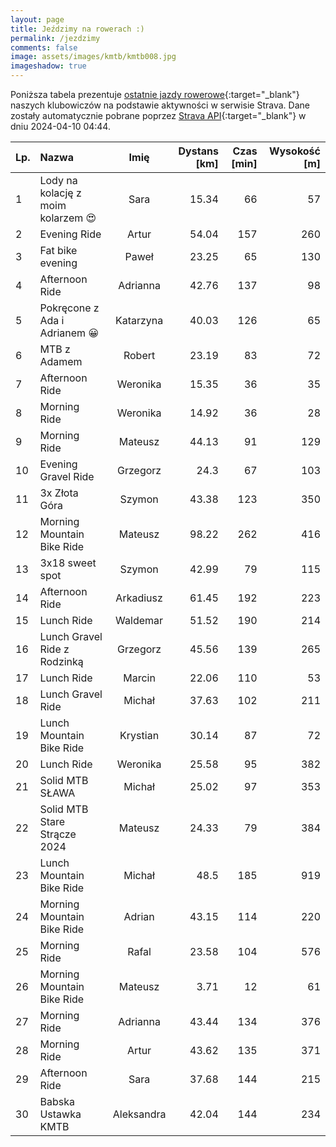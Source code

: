 ```yaml
---
layout: page
title: Jeździmy na rowerach :)
permalink: /jezdzimy
comments: false
image: assets/images/kmtb/kmtb008.jpg
imageshadow: true
---
```


Poniższa tabela prezentuje [ostatnie jazdy rowerowe](https://www.strava.com/clubs/336381){:target="_blank"} naszych klubowiczów na podstawie aktywności w serwisie Strava. Dane zostały automatycznie pobrane poprzez [Strava API](https://developers.strava.com/docs/reference/#api-Clubs-getClubActivitiesById){:target="_blank"} w dniu 2024-04-10 04:44.

Lp. | Nazwa | Imię | Dystans [km] | Czas [min] | Wysokość [m]
:--- | :--- | :---: | ---: | ---: | ---:
1|Lody na kolację z moim kolarzem 😍|Sara|15.34|66|57
2|Evening Ride|Artur|54.04|157|260
3|Fat bike evening|Paweł|23.25|65|130
4|Afternoon Ride|Adrianna|42.76|137|98
5|Pokręcone z Ada i Adrianem 😀|Katarzyna|40.03|126|65
6|MTB z Adamem|Robert|23.19|83|72
7|Afternoon Ride|Weronika|15.35|36|35
8|Morning Ride|Weronika|14.92|36|28
9|Morning Ride|Mateusz|44.13|91|129
10|Evening Gravel Ride|Grzegorz|24.3|67|103
11|3x Złota Góra|Szymon|43.38|123|350
12|Morning Mountain Bike Ride|Mateusz|98.22|262|416
13|3x18 sweet spot|Szymon|42.99|79|115
14|Afternoon Ride|Arkadiusz|61.45|192|223
15|Lunch Ride|Waldemar|51.52|190|214
16|Lunch Gravel Ride z Rodzinką|Grzegorz|45.56|139|265
17|Lunch Ride|Marcin|22.06|110|53
18|Lunch Gravel Ride|Michał|37.63|102|211
19|Lunch Mountain Bike Ride|Krystian|30.14|87|72
20|Lunch Ride|Weronika|25.58|95|382
21|Solid MTB SŁAWA|Michał|25.02|97|353
22|Solid MTB Stare Strącze 2024|Mateusz|24.33|79|384
23|Lunch Mountain Bike Ride|Michał|48.5|185|919
24|Morning Mountain Bike Ride|Adrian|43.15|114|220
25|Morning Ride|Rafal|23.58|104|576
26|Morning Mountain Bike Ride|Mateusz|3.71|12|61
27|Morning Ride|Adrianna|43.44|134|376
28|Morning Ride|Artur|43.62|135|371
29|Afternoon Ride|Sara|37.68|144|215
30|Babska Ustawka KMTB|Aleksandra|42.04|144|234
